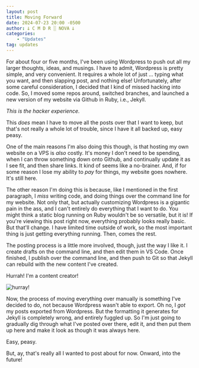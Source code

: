 ```yaml
---
layout: post
title: Moving Forward
date: 2024-07-23 20:00 -0500
author: 𐕣 C M D R ░ NOVA 𐕣
categories:
    - "Updates"
tag: updates
---
```

For about four or five months, I've been using Wordpress to push out all my larger thoughts, ideas, and musings. I have to admit, Wordpress is pretty simple, and very convenient. It requires a whole lot of just ... typing what you want, and then slapping post, and nothing else! Unfortunately, after some careful consideration, I decided that I kind of missed hacking into code. So, I moved some repos around, switched branches, and launched a new version of my website via Github in Ruby, i.e., Jekyll.

*This is the hacker experience.*

This *does* mean I have to move all the posts over that I want to keep, but that's not really a whole lot of trouble, since I have it all backed up, easy peasy.

One of the main reasons I'm also doing this though, is that hosting my own website on a VPS is *also* costly. It's money I don't need to be spending, when I can throw something down onto Github, and continually update it as I see fit, and then share links. It kind of seems like a no-brainer. And, if for some reason I lose my ability to *pay* for things, my website goes nowhere. It's still here.

The other reason I'm doing this is because, like I mentioned in the first paragraph, I *miss* writing code, and doing things over the command line for my website. Not only that, but actually customizing Wordpress is a gigantic pain in the ass, and I can't entirely do everything that I want to do. You might think a static blog running on Ruby wouldn't be so versatile, but it is! If you're viewing this post right now, everything probably looks really basic. But that'll change. I have limited time outside of work, so the most important thing is just getting everything running. Then, comes the rest.

The posting process is a little more involved, though, just the way I like it. I create drafts on the command line, and then edit them in VS Code. Once finished, I publish over the command line, and then push to Git so that Jekyll can rebuild with the new content I've created.

Hurrah! I'm a content creator!

![hurray!](/img/posts/forward/hurray.gif)

Now, the process of moving everything over manually is something I've decided to do, not because Wordpress wasn't able to export. Oh no, I *got* my posts exported from Wordpress. But the formatting it generates for Jekyll is completely wrong, and entirely fuggled up. So I'm just going to gradually dig through what I've posted over there, edit it, and then put them up here and make it look as though it was always here.

Easy, peasy.

But, ay, that's really all I wanted to post about for now. Onward, into the future!

